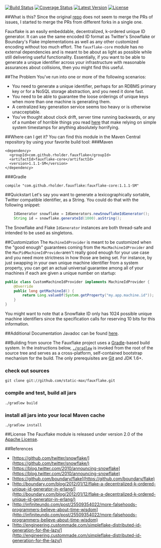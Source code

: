 [![Build Status](http://img.shields.io/travis/rholder/fauxflake.svg)](https://travis-ci.org/rholder/fauxflake) [![Coverage Status](http://img.shields.io/coveralls/rholder/fauxflake.svg)](https://coveralls.io/r/rholder/fauxflake?branch=master) [![Latest Version](http://img.shields.io/badge/latest-1.1.0-brightgreen.svg)](https://github.com/rholder/fauxflake/releases/tag/v1.1.0) [![License](http://img.shields.io/badge/license-apache%202-brightgreen.svg)](https://github.com/rholder/fauxflake/blob/master/LICENSE)

##What is this?
Since the original [repo](https://github.com/rholder/fauxflake) does not seem to merge
the PRs of issues, I started to merge the PRs from different forks in a single one.

Fauxflake is an easily embeddable, decentralized, k-ordered unique ID generator.
It can use the same encoded ID format as Twitter's Snowflake or Boundary's
Flake implementations as well as any other customized encoding without too much
effort. The `fauxflake-core` module has no external dependencies and is meant to
be about as light as possible while still delivering useful functionality.
Essentially, if you want to be able to generate a unique identifier across your
infrastructure with reasonable assurances about collisions, then you might find
this useful.

##The Problem
You've run into one or more of the following scenarios:
* You need to generate a unique identifier, perhaps for an RDBMS primary key or
for a NoSQL storage abstraction, and you need it done fast.
* You need to be able to guarantee the loose orderings of unique keys when more
than one machine is generating them.
* A centralized key generation service seems too heavy or is otherwise unacceptable.
* You've thought about clock drift, server time running backwards, or
any of a number of horrible things you read [here](http://infiniteundo.com/post/25509354022/more-falsehoods-programmers-believe-about-time-wisdom)
that make relying on simple system timestamps for anything absolutely
horrifying.

##Where can I get it?
You can find this module in the Maven Central repository by using your favorite
build tool:
###Maven

    <dependency>
      <groupId>com.github.rholder.fauxflake</groupId>
      <artifactId>fauxflake-core</artifactId>
      <version>1.1.1-SM</version>
    </dependency>

###Gradle

    compile "com.github.rholder.fauxflake:fauxflake-core:1.1.1-SM"

##Quickstart
Let's say you want to generate a lexicographically sortable, Twitter compatible
identifier, as a String. You could do that with the following snippet:
```java
    IdGenerator snowflake = IdGenerators.newSnowflakeIdGenerator();
    String id = snowflake.generateId(1000).asString();
```

The Snowflake and Flake `IdGenerator` instances are both thread-safe and
intended to be used as singletons.

##Customization
The `MachineIdProvider` is meant to be customized when the "good enough"
guarantees coming from the `MacMachineIdProvider` and the
`MacPidMachineIdProvider`aren't really good enough for your use case and you
need more strictness in how those are being set. For instance, by just swapping
in your own unique machine identifier from a system property, you can get an
actual universal guarantee among all of your machines if each are given a unique
number on startup:

```java
public class CustomMachineIdProvider implements MachineIdProvider {
    @Override
    public long getMachineId() {
        return Long.valueOf(System.getProperty("my.app.machine.id"));
    }
}
```

You might want to note that a Snowflake ID only has 1024 possible unique machine
identifiers since the specification calls for reserving 10 bits for this
information.

##Additional Documentation
Javadoc can be found [here](http://rholder.github.io/fauxflake/javadoc/1.1.0/fauxflake-core/index.html).

##Building from source
The Fauxflake project uses a [Gradle](http://gradle.org)-based build system. In the instructions
below, [`./gradlew`](http://vimeo.com/34436402) is invoked from the root of the source tree and serves as
a cross-platform, self-contained bootstrap mechanism for the build. The only
prerequisites are [Git](https://help.github.com/articles/set-up-git) and JDK 1.6+.

### check out sources
`git clone git://github.com/static-max/fauxflake.git`

### compile and test, build all jars
`./gradlew build`

### install all jars into your local Maven cache
`./gradlew install`

##License
The Fauxflake module is released under version 2.0 of the
[Apache License](http://www.apache.org/licenses/LICENSE-2.0).

##References
* [https://github.com/twitter/snowflake/](https://github.com/twitter/snowflake/)
* [https://blog.twitter.com/2010/announcing-snowflake](https://blog.twitter.com/2010/announcing-snowflake)
* [https://github.com/boundary/flake](https://github.com/boundary/flake)
* [http://boundary.com/blog/2012/01/12/flake-a-decentralized-k-ordered-unique-id-generator-in-erlang/](http://boundary.com/blog/2012/01/12/flake-a-decentralized-k-ordered-unique-id-generator-in-erlang/)
* [http://infiniteundo.com/post/25509354022/more-falsehoods-programmers-believe-about-time-wisdom](http://infiniteundo.com/post/25509354022/more-falsehoods-programmers-believe-about-time-wisdom)
* [http://engineering.custommade.com/simpleflake-distributed-id-generation-for-the-lazy/](http://engineering.custommade.com/simpleflake-distributed-id-generation-for-the-lazy/)
